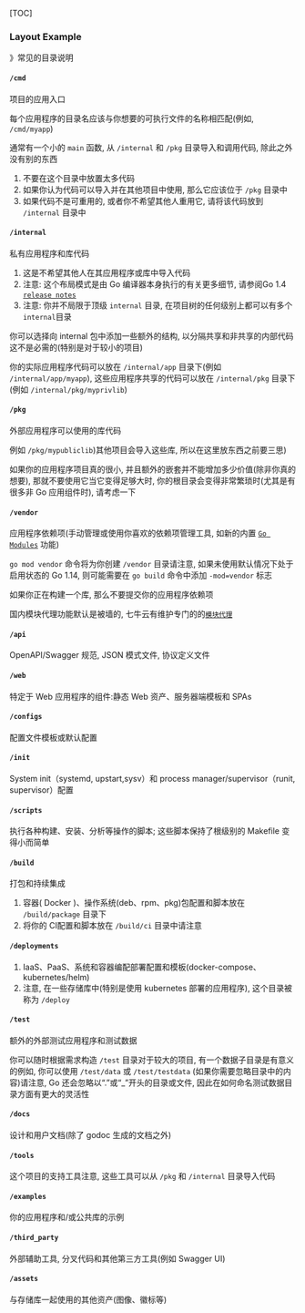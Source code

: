 [TOC]

### Layout Example

》常见的目录说明

#### `/cmd`

项目的应用入口

每个应用程序的目录名应该与你想要的可执行文件的名称相匹配(例如, `/cmd/myapp`)

通常有一个小的 `main` 函数, 从 `/internal` 和 `/pkg` 目录导入和调用代码, 除此之外没有别的东西

1. 不要在这个目录中放置太多代码
2. 如果你认为代码可以导入并在其他项目中使用, 那么它应该位于 `/pkg` 目录中
3. 如果代码不是可重用的, 或者你不希望其他人重用它, 请将该代码放到 `/internal` 目录中

#### `/internal`

私有应用程序和库代码

1. 这是不希望其他人在其应用程序或库中导入代码
2. 注意: 这个布局模式是由 Go 编译器本身执行的有关更多细节, 请参阅Go 1.4 [`release notes`](https://golang.org/doc/go1.4#internalpackages) 
3. 注意: 你并不局限于顶级 `internal` 目录, 在项目树的任何级别上都可以有多个`internal`目录

你可以选择向 internal 包中添加一些额外的结构, 以分隔共享和非共享的内部代码这不是必需的(特别是对于较小的项目)

你的实际应用程序代码可以放在 `/internal/app` 目录下(例如 `/internal/app/myapp`), 这些应用程序共享的代码可以放在 `/internal/pkg` 目录下(例如 `/internal/pkg/myprivlib`)

#### `/pkg`

外部应用程序可以使用的库代码

例如 `/pkg/mypubliclib`)其他项目会导入这些库, 所以在这里放东西之前要三思)

如果你的应用程序项目真的很小, 并且额外的嵌套并不能增加多少价值(除非你真的想要), 那就不要使用它当它变得足够大时, 你的根目录会变得非常繁琐时(尤其是有很多非 Go 应用组件时), 请考虑一下

#### `/vendor`

应用程序依赖项(手动管理或使用你喜欢的依赖项管理工具, 如新的内置 [`Go Modules`](https://github.com/golang/go/wiki/Modules) 功能)

`go mod vendor` 命令将为你创建 `/vendor` 目录请注意, 如果未使用默认情况下处于启用状态的 Go 1.14, 则可能需要在 `go build` 命令中添加 `-mod=vendor` 标志

如果你正在构建一个库, 那么不要提交你的应用程序依赖项

国内模块代理功能默认是被墙的, 七牛云有维护专门的的[`模块代理`](https://github.com/goproxy/goproxy.cn/blob/master/README.zh-CN.md) 

#### `/api`

OpenAPI/Swagger 规范, JSON 模式文件, 协议定义文件

#### `/web`

特定于 Web 应用程序的组件:静态 Web 资产、服务器端模板和 SPAs

#### `/configs`

配置文件模板或默认配置

#### `/init`

System init（systemd, upstart,sysv）和 process manager/supervisor（runit, supervisor）配置

#### `/scripts`

执行各种构建、安装、分析等操作的脚本; 这些脚本保持了根级别的 Makefile 变得小而简单

#### `/build`

打包和持续集成

1. 容器( Docker )、操作系统(deb、rpm、pkg)包配置和脚本放在 `/build/package` 目录下
2. 将你的 CI配置和脚本放在 `/build/ci` 目录中请注意

#### `/deployments`

1. IaaS、PaaS、系统和容器编配部署配置和模板(docker-compose、kubernetes/helm)
2. 注意, 在一些存储库中(特别是使用 kubernetes 部署的应用程序), 这个目录被称为 `/deploy`

#### `/test`

额外的外部测试应用程序和测试数据

你可以随时根据需求构造 `/test` 目录对于较大的项目, 有一个数据子目录是有意义的例如, 你可以使用 `/test/data` 或 `/test/testdata` (如果你需要忽略目录中的内容)请注意, Go 还会忽略以“.”或“_”开头的目录或文件, 因此在如何命名测试数据目录方面有更大的灵活性

#### `/docs`

设计和用户文档(除了 godoc 生成的文档之外)

#### `/tools`

这个项目的支持工具注意, 这些工具可以从 `/pkg` 和 `/internal` 目录导入代码

#### `/examples`

你的应用程序和/或公共库的示例

#### `/third_party`

外部辅助工具, 分叉代码和其他第三方工具(例如 Swagger UI)

#### `/assets`

与存储库一起使用的其他资产(图像、徽标等)
